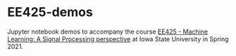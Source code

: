 # EE425-demos

Jupyter notebook demos to accompany the course 
[EE425 - Machine Learning: A Signal Processing perspective](https://www.ece.iastate.edu/~namrata/MachLearn_SigProc/) 
at Iowa State University in Spring 2021. 
